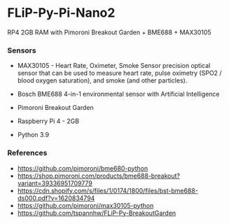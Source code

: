 # FLiP-Py-Pi-Nano2
RP4 2GB RAM with Pimoroni Breakout Garden + BME688 + MAX30105


### Sensors

* MAX30105 - Heart Rate, Oximeter, Smoke Sensor
precision optical sensor that can be used to measure heart rate, pulse oximetry (SPO2 / blood oxygen saturation), and smoke (and other particles).

* Bosch BME688 4-in-1 environmental sensor with Artificial Intelligence

* Pimoroni Breakout Garden

* Raspberry Pi 4 - 2GB

* Python 3.9

### References

* https://github.com/pimoroni/bme680-python
* https://shop.pimoroni.com/products/bme688-breakout?variant=39336951709779
* https://cdn.shopify.com/s/files/1/0174/1800/files/bst-bme688-ds000.pdf?v=1620834794
* https://github.com/pimoroni/max30105-python
* https://github.com/tspannhw/FLiP-Py-BreakoutGarden
